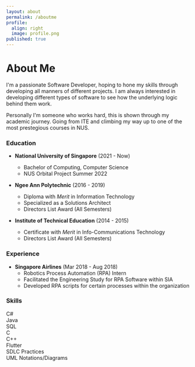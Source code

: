 ```yaml
---
layout: about
permalink: /aboutme
profile: 
  align: right
  image: profile.png
published: true
---
```



# About Me
<div style="text-align: left">
<p>
I'm a passionate Software Developer, hoping to hone my skills through developing all manners of different projects. I am always interested in developing different types of software to see how the underlying logic behind them work. 
</p>
<p>
Personally I'm someone who works hard, this is shown through my academic journey. Going from ITE and climbing my way up to one of the most prestegious courses in NUS. 
</p>
</div>



### <i class="fa fa-graduation-cap"></i>  Education 
- **National University of Singapore** (2021 - Now) 
  - Bachelor of Computing, Computer Science 
  - NUS Orbital Project Summer 2022

- **Ngee Ann Polytechnic** (2016 - 2019)
  - Diploma with *Merit* in Information Technology 
  - Specialized as a Solutions Architect
  - Directors List Award (All Semesters)

- **Institute of Technical Education** (2014 - 2015)
  - Certificate with *Merit* in Info-Communications Technology  
  - Directors List Award (All Semesters)

### <i class="fa fa-briefcase"></i> Experience
- **Singapore Airlines** (Mar 2018 - Aug 2018)
  - Robotics Process Automation (RPA) Intern
  - Facilitated the Engineering Study for RPA Software within SIA
  - Developed RPA scripts for certain processes within the organization


### <i class="fa fa-chart-line"></i> Skills

<div class="progress-gallery">
<div class="container">
  <i class="fa fa-code change-color"></i>
  <text> C# </text>
</div>
<div class="container">
  <i class="fa fa-code change-color"></i>
  <text> Java </text>
</div>
<div class="container">
  <i class="fa fa-code change-color"></i>
  <text> SQL</text>
</div>
<div class="container">
  <i class="fa fa-code change-color"></i>
  <text> C</text>
</div>
<div class="container">
  <i class="fa fa-code change-color"></i>
  <text> C++</text>
</div>
<div class="container">
  <i class="fa fa-code change-color"></i>
  <text> Flutter</text>
</div>
<div class="container">
  <i class="fa fa-bars change-color" id="bars"></i>
  <text> SDLC Practices</text>
</div>
<div class="container">
  <i class="fa fa-bars change-color" id="bars"></i>
  <text> UML Notations/Diagrams</text>
</div>
</div>


